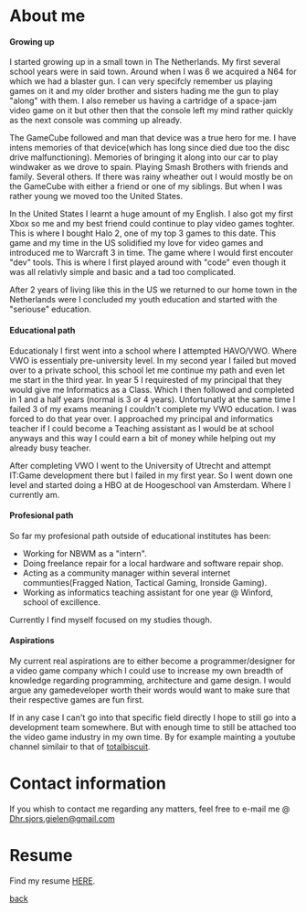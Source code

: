 # [](#header-1)About me

#### [](#header-4)Growing up
I started growing up in a small town in The Netherlands. My first several school years were in said town. Around when I was 6 we acquired a N64 for which we had a blaster gun. I can very specifcly remember us playing games on it and my older brother and sisters hading me the gun to play "along" with them. I also remeber us having a cartridge of a space-jam video game on it but other then that the console left my mind rather quickly as the next console was comming up already.

The GameCube followed and man that device was a true hero for me. I have intens memories of that device(which has long since died due too the disc drive malfunctioning). Memories of bringing it along into our car to play windwaker as we drove to spain. Playing Smash Brothers with friends and family. Several others. If there was rainy wheather out I would mostly be on the GameCube with either a friend or one of my siblings. But when I was rather young we moved too the United States.

In the United States I learnt a huge amount of my English. I also got my first Xbox so me and my best friend could continue to play video games toghter. This is where I bought Halo 2, one of my top 3 games to this date. This game and my time in the US solidified my love for video games and introduced me to Warcraft 3 in time. The game where I would first encouter "dev" tools. This is where I first played around with "code" even though it was all relativly simple and basic and a tad too complicated.

After 2 years of living like this in the US we returned to our home town in the Netherlands were I concluded my youth education and started with the "seriouse" education.

#### [](#header-4)Educational path
Educationaly I first went into a school where I attempted HAVO/VWO. Where VWO is essentialy pre-university level. In my second year I failed but moved over to a private school, this school let me continue my path and even let me start in the third year. In year 5 I requirested of my principal that they would give me Informatics as a Class. Which I then followed and completed in 1 and a half years (normal is 3 or 4 years). Unfortunatly at the same time I failed 3 of my exams meaning I couldn't complete my VWO education. I was forced to do that year over. I approached my principal and informatics teacher if I could become a Teaching assistant as I would be at school anyways and this way I could earn a bit of money while helping out my already busy teacher.

After completing VWO I went to the University of Utrecht and attempt IT:Game development there but I failed in my first year. So I went down one level and started doing a HBO at de Hoogeschool van Amsterdam. Where I currently am.

#### [](#header-4)Profesional path
So far my profesional path outside of educational institutes has been:
*   Working for NBWM as a "intern".
*   Doing freelance repair for a local hardware and software repair shop.
*   Acting as a community manager within several internet communties(Fragged Nation, Tactical Gaming, Ironside Gaming).
*   Working as informatics teaching assistant for one year @ Winford, school of excillence.

Currently I find myself focused on my studies though.

#### [](#header-4)Aspirations
My current real aspirations are to either become a programmer/designer for a video game company which I could use to increase my own breadth of knowledge regarding programming, architecture and game design. I would argue any gamedeveloper worth their words would want to make sure that their respective games are fun first.

If in any case I can't go into that specific field directly I hope to still go into a development team somewhere. But with enough time to still be attached too the video game industry in my own time. By for example mainting a youtube channel similair to that of [totalbiscuit](https://www.youtube.com/channel/UCy1Ms_5qBTawC-k7PVjHXKQ).

# [](#header-1)Contact information
If you whish to contact me regarding any matters, feel free to e-mail me @
Dhr.sjors.gielen@gmail.com

# [](#header-1)Resume
Find my resume [HERE](https://drive.google.com/open?id=1qessEzTuDIo6CRlwTwj2UhFIwRoo4kqC).

[back](./)
